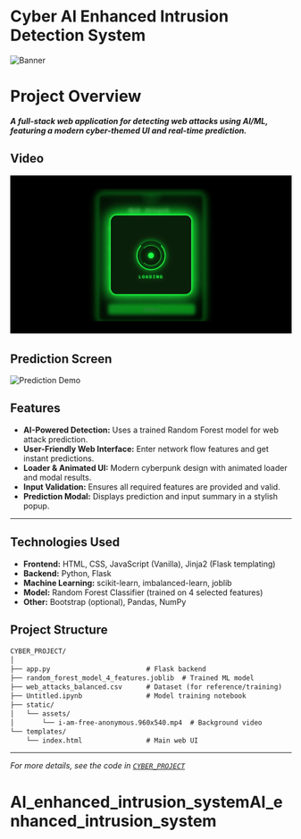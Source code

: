# Cyber AI Enhanced Intrusion Detection System

![Banner](https://img.shields.io/badge/Cyber%20AI%20IDS-Powered%20by%20ML-brightgreen?style=for-the-badge)





# Project Overview

***A full-stack web application for detecting web attacks using AI/ML, featuring a modern cyber-themed UI and real-time prediction.***


   
## Video

![Demo Video 1](https://raw.githubusercontent.com/MilakeSuraj/Cyber-Security-AI-Enhanced-Intrusion-Detection-System/main/Screenshots/mainpage.gif)



## Prediction Screen

![Prediction Demo](https://raw.githubusercontent.com/MilakeSuraj/Cyber-Security-AI-Enhanced-Intrusion-Detection-System/main/Screenshots/prediction.gif)


## Features

- **AI-Powered Detection:** Uses a trained Random Forest model for web attack prediction.
- **User-Friendly Web Interface:** Enter network flow features and get instant predictions.
- **Loader & Animated UI:** Modern cyberpunk design with animated loader and modal results.
- **Input Validation:** Ensures all required features are provided and valid.
- **Prediction Modal:** Displays prediction and input summary in a stylish popup.





---

## Technologies Used

- **Frontend:** HTML, CSS, JavaScript (Vanilla), Jinja2 (Flask templating)
- **Backend:** Python, Flask
- **Machine Learning:** scikit-learn, imbalanced-learn, joblib
- **Model:** Random Forest Classifier (trained on 4 selected features)
- **Other:** Bootstrap (optional), Pandas, NumPy



## Project Structure

```
CYBER_PROJECT/
│
├── app.py                        # Flask backend
├── random_forest_model_4_features.joblib  # Trained ML model
├── web_attacks_balanced.csv      # Dataset (for reference/training)
├── Untitled.ipynb                # Model training notebook
├── static/
│   └── assets/
│       └── i-am-free-anonymous.960x540.mp4  # Background video
└── templates/
    └── index.html                # Main web UI
```

---






*For more details, see the code in [`CYBER_PROJECT`](./CYBER_PROJECT)*
# AI_enhanced_intrusion_systemAI_enhanced_intrusion_system
